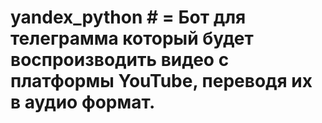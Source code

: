 # yandex_python # = Бот для телеграмма который будет воспроизводить видео с платформы YouTube, переводя их в аудио формат.
